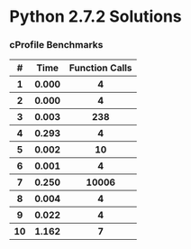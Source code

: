 # Python 2.7.2 Solutions

### cProfile Benchmarks

<table style="width:99%">
	<thead>
		<tr><th>#</th><th>Time</th><th>Function Calls</th></tr>
	</thead>
	<tbody>
		<tr><th>1</th><th>0.000</th><th>4</th></tr>
		<tr><th>2</th><th>0.000</th><th>4</th></tr>
		<tr><th>3</th><th>0.003</th><th>238</th></tr>
		<tr><th>4</th><th>0.293</th><th>4</th></tr>
		<tr><th>5</th><th>0.002</th><th>10</th></tr>
		<tr><th>6</th><th>0.001</th><th>4</th></tr>
		<tr><th>7</th><th>0.250</th><th>10006</th></tr>
		<tr><th>8</th><th>0.004</th><th>4</th></tr>
		<tr><th>9</th><th>0.022</th><th>4</th></tr>
		<tr><th>10</th><th>1.162</th><th>7</th></tr>
	</tbody>
</table>